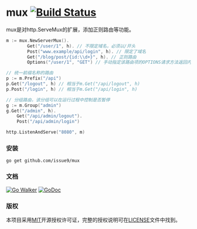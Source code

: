 mux [![Build Status](https://travis-ci.org/issue9/mux.svg?branch=master)](https://travis-ci.org/issue9/mux)
======

mux是对http.ServeMux的扩展，添加正则路由等功能。
```go
m := mux.NewServerMux().
        Get("/user/1", h). // 不限定域名，必须以/开头
        Post("www.example/api/login", h). // 限定了域名
        Get("/blog/post/{id:\\d+}", h). // 正则路由
        Options("/user/1", "GET") // 手动指定该路由项的OPTIONS请求方法返回内容

// 统一前缀名称的路由
p := m.Prefix("/api")
p.Get("/logout", h) // 相当于m.Get("/api/logout", h)
p.Post("/login", h) // 相当于m.Get("/api/login", h)

// 分组路由，该分组可以在运行过程中控制是否暂停
g := m.Group("admin")
g.Get("/admin", h).
    Get("/api/admin/logout").
    Post("/api/admin/login")

http.ListenAndServe("8080", m)
```

### 安装

```shell
go get github.com/issue9/mux
```


### 文档

[![Go Walker](http://gowalker.org/api/v1/badge)](http://gowalker.org/github.com/issue9/mux)
[![GoDoc](https://godoc.org/github.com/issue9/mux?status.svg)](https://godoc.org/github.com/issue9/mux)


### 版权

本项目采用[MIT](http://opensource.org/licenses/MIT)开源授权许可证，完整的授权说明可在[LICENSE](LICENSE)文件中找到。
